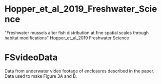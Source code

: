 # Hopper_et_al_2019_Freshwater_Science
"Freshwater mussels alter fish distribution at fine spatial scales through habitat modifications" Hopper_et_al_2019 Freshwater Science

# FSvideoData
Data from underwater video footage of enclosures described in the paper. 
Data used to make Figure 3A and B. 
